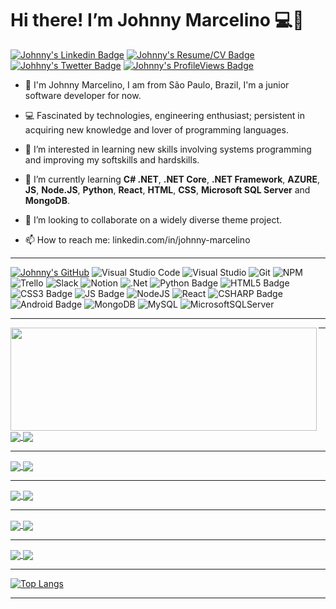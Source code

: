 # Hi there! I’m Johnny Marcelino 💻🤵

[![Johnny's Linkedin Badge](https://img.shields.io/badge/-LinkedIn-blue?style=for-the-badge&logo=Linkedin&logoColor=white&link=https://www.linkedin.com/in/johnny-marcelino/)](https://www.linkedin.com/in/johnny-marcelino/)
[![Johnny's Resume/CV Badge](https://img.shields.io/badge/-Resume/CV-black?labelColor=white&style=for-the-badge&logo=data:image/png)](https://johnnymarcelino.github.io/Web-Profile/)
[![Johhny's Twetter Badge](https://img.shields.io/badge/Twitter-1DA1F2?style=for-the-badge&logo=twitter&logoColor=white)](https://twitter.com/JohnnyGPM)
[![Johnny's ProfileViews Badge](https://komarev.com/ghpvc/?username=johnnymarcelino&color=brightgreen&style=for-the-badge)](https://github.com/antonkomarev/github-profile-views-counter)

- 🤵 I'm Johnny Marcelino, I am from São Paulo, Brazil, I'm a junior software developer for now.

- 💻 Fascinated by technologies, engineering enthusiast; persistent in acquiring new knowledge and lover of programming languages.

- 👀 I’m interested in learning new skills involving systems programming and improving my softskills and hardskills.

- 🌱 I’m currently learning **C# .NET**, **.NET Core**, **.NET Framework**, **AZURE**, **JS**, **Node.JS**, **Python**, **React**, **HTML**, **CSS**, **Microsoft SQL Server** and **MongoDB**.

- 💞️ I’m looking to collaborate on a widely diverse theme project.

- 📫 How to reach me: linkedin.com/in/johnny-marcelino

--------------------------

[![Johnny's GitHub](https://img.shields.io/badge/github-%23121011.svg?style=for-the-badge&logo=github&logoColor=white)](https://github.com/johnnymarcelino)
![Visual Studio Code](https://img.shields.io/badge/Visual%20Studio%20Code-0078d7.svg?style=for-the-badge&logo=visual-studio-code&logoColor=white)
![Visual Studio](https://img.shields.io/badge/Visual%20Studio-5C2D91.svg?style=for-the-badge&logo=visual-studio&logoColor=white)
![Git](https://img.shields.io/badge/git-%23F05033.svg?style=for-the-badge&logo=git&logoColor=white)
![NPM](https://img.shields.io/badge/NPM-%23CB3837.svg?style=for-the-badge&logo=npm&logoColor=white)
![Trello](https://img.shields.io/badge/Trello-%23026AA7.svg?style=for-the-badge&logo=Trello&logoColor=white)
![Slack](https://img.shields.io/badge/Slack-4A154B?style=for-the-badge&logo=slack&logoColor=white)
![Notion](https://img.shields.io/badge/Notion-%23000000.svg?style=for-the-badge&logo=notion&logoColor=white)
![.Net](https://img.shields.io/badge/.NET-5C2D91?style=for-the-badge&logo=.net&logoColor=white)
![Python Badge](https://img.shields.io/badge/Python-3776AB?style=for-the-badge&logo=python&logoColor=white)
![HTML5 Badge](https://img.shields.io/badge/HTML5-E34F26?style=for-the-badge&logo=html5&logoColor=white)
![CSS3 Badge](https://img.shields.io/badge/CSS3-1572B6?style=for-the-badge&logo=css3&logoColor=white)
![JS Badge](https://img.shields.io/badge/JavaScript-F7DF1E?style=for-the-badge&logo=javascript&logoColor=black)
![NodeJS](https://img.shields.io/badge/node.js-6DA55F?style=for-the-badge&logo=node.js&logoColor=white)
![React](https://img.shields.io/badge/react-%2320232a.svg?style=for-the-badge&logo=react&logoColor=%2361DAFB)
![CSHARP Badge](https://img.shields.io/badge/C%23-239120?style=for-the-badge&logo=c-sharp&logoColor=white)
![Android Badge](https://img.shields.io/badge/Android-3DDC84?style=for-the-badge&logo=android&logoColor=white)
![MongoDB](https://img.shields.io/badge/MongoDB-%234ea94b.svg?style=for-the-badge&logo=mongodb&logoColor=white)
![MySQL](https://img.shields.io/badge/mysql-%2300f.svg?style=for-the-badge&logo=mysql&logoColor=white)
![MicrosoftSQLServer](https://img.shields.io/badge/Microsoft%20SQL%20Server-CC2927?style=for-the-badge&logo=microsoft%20sql%20server&logoColor=white)

--------------------------

<p>
  <img align="left" width="490" height="165" src="https://github-readme-stats.vercel.app/api?username=johnnymarcelino&show_icons=true&hide_border=false&line_height=20&title_color=f69673&icon_color=1b93c9&show_owner=true"/>
</p>



--------------------------


<a href="https://github.com/johnnymarcelino/projeto_WomanIn_DOTNET">
  <img align="center" src="https://github-readme-stats.vercel.app/api/pin/?username=johnnymarcelino&repo=projeto_WomanIn_DOTNET" />
</a>

<a href="https://github.com/johnnymarcelino/project_WomanIn_React">
  <img align="center" src="https://github-readme-stats.vercel.app/api/pin/?username=johnnymarcelino&repo=project_WomanIn_React" />
</a>

--------------------------


<a href="https://github.com/johnnymarcelino/CHALLENGES_CSHARP">
  <img align="center" src="https://github-readme-stats.vercel.app/api/pin/?username=johnnymarcelino&repo=CHALLENGES_CSHARP" />
</a>

<a href="https://github.com/johnnymarcelino/SalesWebMVC">
  <img align="center" src="https://github-readme-stats.vercel.app/api/pin/?username=johnnymarcelino&repo=SalesWebMVC" />
</a>

--------------------------

<a href="https://github.com/johnnymarcelino/Learning-Language-CSHARP">
  <img align="center" src="https://github-readme-stats.vercel.app/api/pin/?username=johnnymarcelino&repo=Learning-Language-CSHARP" />
</a>

<a href="https://github.com/johnnymarcelino/Python-Challenges.py">
  <img align="center" src="https://github-readme-stats.vercel.app/api/pin/?username=johnnymarcelino&repo=Python-Challenges.py" />
</a>

--------------------------

<a href="https://github.com/johnnymarcelino/FreeCodeCamp-Responsive-Web-Design">
  <img align="center" src="https://github-readme-stats.vercel.app/api/pin/?username=johnnymarcelino&repo=FreeCodeCamp-Responsive-Web-Design" />
</a>

<a href="https://github.com/johnnymarcelino/mongodb-fundamentals">
  <img align="center" src="https://github-readme-stats.vercel.app/api/pin/?username=johnnymarcelino&repo=mongodb-fundamentals" />
</a>

--------------------------

<a href="https://github.com/johnnymarcelino/The-First-Ultranova">
  <img align="center" src="https://github-readme-stats.vercel.app/api/pin/?username=johnnymarcelino&repo=The-First-Ultranova" />
</a>

<a href="https://github.com/johnnymarcelino/Web-Profile">
  <img align="center" src="https://github-readme-stats.vercel.app/api/pin/?username=johnnymarcelino&repo=Web-Profile" />
</a>


--------------------------

[![Top Langs](https://github-readme-stats.vercel.app/api/top-langs/?username=johnnymarcelino&langs_count=8)](https://github.com/johnnymarcelino/github-readme-stats)

--------------------------
